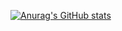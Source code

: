 [![Anurag's GitHub stats](https://github-readme-stats.vercel.app/api?username=notjannielle)](https://github.com/notjannielle/github-readme-stats)
